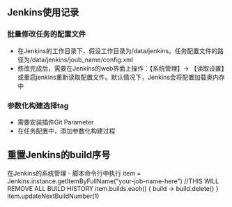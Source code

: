 ## Jenkins使用记录
### 批量修改任务的配置文件
- 在Jenkins的工作目录下，假设工作目录为/data/jenkins。任务配置文件的路径为/data/jenkins/joub_name/config.xml
- 修改完成后，需要在Jenkins的web界面上操作：【系统管理】-> 【读取设置】或重启jenkins重新读取配置文件。默认情况下，Jenkins会将配置加载奥内存中

### 参数化构建选择tag
- 需要安装插件Git Parameter
- 在任务配置中，添加参数化构建过程



## 重置Jenkins的build序号
在Jenkins的系统管理 - 脚本命令行中执行
item = Jenkins.instance.getItemByFullName("your-job-name-here")
//THIS WILL REMOVE ALL BUILD HISTORY
item.builds.each() { build ->
  build.delete()
}
item.updateNextBuildNumber(1)